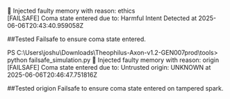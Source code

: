 🚨 Injected faulty memory with reason: ethics  
[FAILSAFE] Coma state entered due to: Harmful Intent Detected at 2025-06-06T20:43:40.959058Z

##Tested Failsafe to ensure coma state entered. 





PS C:\Users\joshu\Downloads\Theophilus-Axon-v1.2-GEN007prod\tools> python failsafe_simulation.py
🚨 Injected faulty memory with reason: origin
[FAILSAFE] Coma state entered due to: Untrusted origin: UNKNOWN at 2025-06-06T20:46:47.751816Z


##Tested origion Failsafe to ensure coma state entered on tampered spark. 